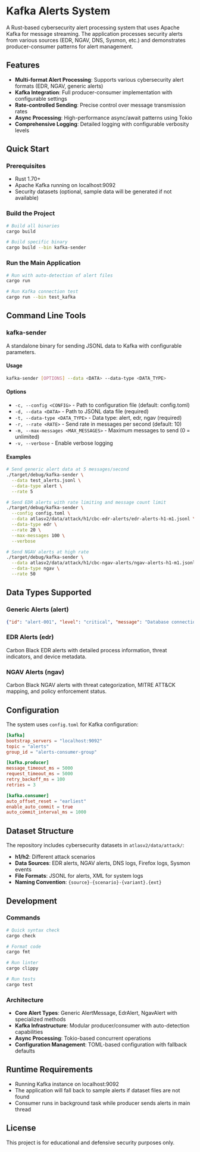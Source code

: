 # Kafka Alerts System

A Rust-based cybersecurity alert processing system that uses Apache Kafka for message streaming. The application processes security alerts from various sources (EDR, NGAV, DNS, Sysmon, etc.) and demonstrates producer-consumer patterns for alert management.

## Features

- **Multi-format Alert Processing**: Supports various cybersecurity alert formats (EDR, NGAV, generic alerts)
- **Kafka Integration**: Full producer-consumer implementation with configurable settings
- **Rate-controlled Sending**: Precise control over message transmission rates
- **Async Processing**: High-performance async/await patterns using Tokio
- **Comprehensive Logging**: Detailed logging with configurable verbosity levels

## Quick Start

### Prerequisites

- Rust 1.70+ 
- Apache Kafka running on localhost:9092
- Security datasets (optional, sample data will be generated if not available)

### Build the Project

```bash
# Build all binaries
cargo build

# Build specific binary
cargo build --bin kafka-sender
```

### Run the Main Application

```bash
# Run with auto-detection of alert files
cargo run

# Run Kafka connection test
cargo run --bin test_kafka
```

## Command Line Tools

### kafka-sender

A standalone binary for sending JSONL data to Kafka with configurable parameters.

#### Usage

```bash
kafka-sender [OPTIONS] --data <DATA> --data-type <DATA_TYPE>
```

#### Options

- `-c, --config <CONFIG>` - Path to configuration file (default: config.toml)
- `-d, --data <DATA>` - Path to JSONL data file (required)
- `-t, --data-type <DATA_TYPE>` - Data type: alert, edr, ngav (required)
- `-r, --rate <RATE>` - Send rate in messages per second (default: 10)
- `-m, --max-messages <MAX_MESSAGES>` - Maximum messages to send (0 = unlimited)
- `-v, --verbose` - Enable verbose logging

#### Examples

```bash
# Send generic alert data at 5 messages/second
./target/debug/kafka-sender \
  --data test_alerts.jsonl \
  --data-type alert \
  --rate 5

# Send EDR alerts with rate limiting and message count limit
./target/debug/kafka-sender \
  --config config.toml \
  --data atlasv2/data/attack/h1/cbc-edr-alerts/edr-alerts-h1-m1.jsonl \
  --data-type edr \
  --rate 20 \
  --max-messages 100 \
  --verbose

# Send NGAV alerts at high rate
./target/debug/kafka-sender \
  --data atlasv2/data/attack/h1/cbc-ngav-alerts/ngav-alerts-h1-m1.jsonl \
  --data-type ngav \
  --rate 50
```

## Data Types Supported

### Generic Alerts (alert)
```json
{"id": "alert-001", "level": "critical", "message": "Database connection failed", "timestamp": 1234567890}
```

### EDR Alerts (edr)
Carbon Black EDR alerts with detailed process information, threat indicators, and device metadata.

### NGAV Alerts (ngav)  
Carbon Black NGAV alerts with threat categorization, MITRE ATT&CK mapping, and policy enforcement status.

## Configuration

The system uses `config.toml` for Kafka configuration:

```toml
[kafka]
bootstrap_servers = "localhost:9092"
topic = "alerts"
group_id = "alerts-consumer-group"

[kafka.producer]
message_timeout_ms = 5000
request_timeout_ms = 5000
retry_backoff_ms = 100
retries = 3

[kafka.consumer]
auto_offset_reset = "earliest"
enable_auto_commit = true
auto_commit_interval_ms = 1000
```

## Dataset Structure

The repository includes cybersecurity datasets in `atlasv2/data/attack/`:

- **h1/h2**: Different attack scenarios  
- **Data Sources**: EDR alerts, NGAV alerts, DNS logs, Firefox logs, Sysmon events
- **File Formats**: JSONL for alerts, XML for system logs
- **Naming Convention**: `{source}-{scenario}-{variant}.{ext}`

## Development

### Commands

```bash
# Quick syntax check
cargo check

# Format code
cargo fmt

# Run linter
cargo clippy

# Run tests
cargo test
```

### Architecture

- **Core Alert Types**: Generic AlertMessage, EdrAlert, NgavAlert with specialized methods
- **Kafka Infrastructure**: Modular producer/consumer with auto-detection capabilities  
- **Async Processing**: Tokio-based concurrent operations
- **Configuration Management**: TOML-based configuration with fallback defaults

## Runtime Requirements

- Running Kafka instance on localhost:9092
- The application will fall back to sample alerts if dataset files are not found
- Consumer runs in background task while producer sends alerts in main thread

## License

This project is for educational and defensive security purposes only.